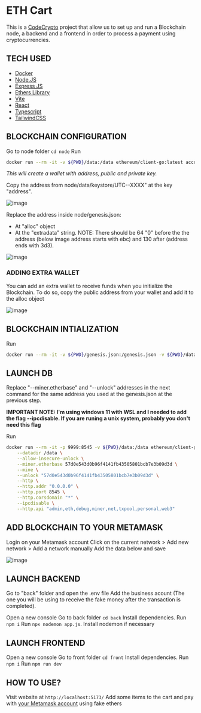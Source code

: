 # ETH Cart

This is a [CodeCrypto](https://codecrypto.academy/) project that allow us to set up and run a Blockchain node, a backend and a frontend in order to process a payment using cryptocurrencies.

## TECH USED

- [Docker](https://www.docker.com/)
- [Node.JS](https://nodejs.org/en)
- [Express JS](https://expressjs.com/)
- [Ethers Library](https://docs.ethers.org/v6/)
- [Vite](https://vitejs.dev/)
- [React](https://react.dev/)
- [Typescript](https://www.typescriptlang.org/)
- [TailwindCSS](https://tailwindcss.com/)

## BLOCKCHAIN CONFIGURATION

Go to node folder `cd node`
Run

```bash
docker run --rm -it -v ${PWD}/data:/data ethereum/client-go:latest account new --datadir /data
```

_This will create a wallet with address, public and private key._

Copy the address from node/data/keystore/UTC--XXXX" at the key "address".

![image](https://github.com/RodrigoVila/codecrypto-faucet/assets/42290738/ae7937db-98ba-4701-8ebe-d9491e113b6c)

Replace the address inside node/genesis.json:

- At "alloc" object
- At the "extradata" string. NOTE: There should be 64 "0" before the the address (below image address starts with ebc) and 130 after (address ends with 3d3).

![image](https://github.com/RodrigoVila/codecrypto-faucet/assets/42290738/650dacf5-707c-4b2c-86c6-f01cd438d29d)

### ADDING EXTRA WALLET

You can add an extra wallet to receive funds when you initialize the Blockchain. To do so, copy the public address from your wallet and add it to the alloc object

![image](https://github.com/RodrigoVila/codecrypto-faucet/assets/42290738/04d2f11e-f970-4daa-82ff-577dc8698a4b)

## BLOCKCHAIN INTIALIZATION

Run

```bash
docker run --rm -it -v ${PWD}/genesis.json:/genesis.json -v ${PWD}/data:/data ethereum/client-go:latest init --datadir /data /genesis.json
```

## LAUNCH DB

Replace "--miner.etherbase" and "--unlock" addresses in the next command for the same address you used at the genesis.json at the previous step.

**IMPORTANT NOTE: I'm using windows 11 with WSL and I needed to add the flag --ipcdisable. If you are runing a unix system, probably you don't need this flag**

Run

```bash
docker run --rm -it -p 9999:8545 -v ${PWD}/data:/data ethereum/client-go:latest \
    --datadir /data \
    --allow-insecure-unlock \
    --miner.etherbase 57d0e543d0b96f4141fb43505801bcb7e3b09d3d \
    --mine \
    --unlock "57d0e543d0b96f4141fb43505801bcb7e3b09d3d" \
    --http \
    --http.addr "0.0.0.0" \
    --http.port 8545 \
    --http.corsdomain "*" \
    --ipcdisable \
    --http.api "admin,eth,debug,miner,net,txpool,personal,web3"
```

## ADD BLOCKCHAIN TO YOUR METAMASK

Login on your Metamask account
Click on the current network > Add new network > Add a network manually
Add the data below and save

![image](https://github.com/RodrigoVila/codecrypto-faucet/assets/42290738/86640b25-a026-418b-98aa-1154898271d0)

## LAUNCH BACKEND

Go to "back" folder and open the .env file
Add the business acount (The one you will be using to receive the fake money after the transaction is completed).

Open a new console
Go to back folder `cd back`
Install dependencies. Run `npm i`
Run `npx nodemon app.js`. Install nodemon if necessary

## LAUNCH FRONTEND

Open a new console
Go to front folder `cd front`
Install dependencies. Run `npm i`
Run `npm run dev`

## HOW TO USE?

Visit website at `http://localhost:5173/`
Add some items to the cart and pay with [your Metamask account](https://docs.metamask.io/wallet/how-to/connect/) using fake ethers
